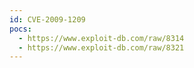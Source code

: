 ```yaml
---
id: CVE-2009-1209
pocs:
  - https://www.exploit-db.com/raw/8314
  - https://www.exploit-db.com/raw/8321
---
```

